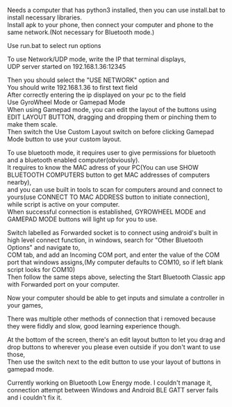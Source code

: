 Needs a computer that has python3 installed, then you can use install.bat to install necessary libraries.  
Install apk to your phone, then connect your computer and phone to the same network.(Not necessary for Bluetooth mode.)    

Use run.bat to select run options    

To use Network/UDP mode, write the IP that terminal displays,  
UDP server started on 192.168.1.36:12345   

Then you should select the "USE NETWORK" option and   
You should write 192.168.1.36 to first text field   
After correctly entering the ip displayed on your pc to the field   
Use GyroWheel Mode or Gamepad Mode  
When using Gamepad mode, you can edit the layout of the buttons using EDIT LAYOUT BUTTON, dragging and dropping them or pinching them to make them scale.  
Then switch the Use Custom Layout switch on before clicking Gamepad Mode button to use your custom layout.   


To use bluetooth mode, it requires user to give permissions for bluetooth and a bluetooth enabled computer(obviously).    
It requires to know the MAC adress of your PC(You can use SHOW BLUETOOTH COMPUTERS button to get MAC addresses of computers nearby),  
and you can use built in tools to scan for computers around and connect to yours(use CONNECT TO MAC ADDRESS button to initiate connection), while script is active on your computer.    
When successful connection is established, GYROWHEEL MODE and GAMEPAD MODE buttons will light up for you to use.   

Switch labelled as Forwarded socket is to connect using android's built in high level connect function, in windows, search for "Other Bluetooth Options" and navigate to,     
COM tab, and add an Incoming COM port, and enter the value of the COM port that windows assigns,(My computer defaults to COM10, so if left blank script looks for COM10)  
Then follow the same steps above, selecting the Start Bluetooth Classic app with Forwarded port on your computer.   

Now your computer should be able to get inputs and simulate a controller in your games,  

There was multiple other methods of connection that i removed because they were fiddly and slow, good learning experience though.  

At the bottom of the screen, there's an edit layout button to let you drag and drop buttons to wherever you please even outside if you don't want to use those,   
Then use the switch next to the edit button to use your layout of buttons in gamepad mode.   

Currently working on Bluetooth Low Energy mode. I couldn't manage it, connection attempt between Windows and Android BLE GATT server fails and i couldn't fix it.   
